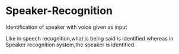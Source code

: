# Speaker-Recognition
Identification of speaker with voice given as input

Like in speech recognition,what is being said is identified whereas in Speaker recognition system,the speaker is identified.

